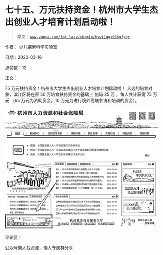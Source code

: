 # 七十五、万元扶持资金！杭州市大学生杰出创业人才培育计划启动啦！

> 原文：[`www.yuque.com/for_lazy/xkrm14/hswi1qgx936gfygr`](https://www.yuque.com/for_lazy/xkrm14/hswi1qgx936gfygr)

作者： 少儿探索科学实验室

日期：2023-03-16

点赞数：12

正文：

75 万元扶持资金！杭州市大学生杰出创业人才培育计划启动啦！ 入选的培育对象，滨江区将在原 50 万培育扶持资金的基础上 加码 25 万 ，每人共计获得 75 万元 （65 万元为资助资金，10 万元为进行境外高端参访和培训的资金）。

![](img/b451b9a0d4c91962e0457f3aefbb8ae1.png)  

评论区：

公众号懒人找资源，懒人专属群分享


